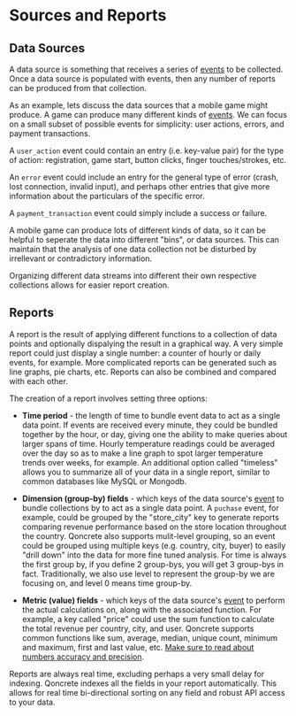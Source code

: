 # Sources and Reports

## Data Sources

A data source is something that receives a series of [events](events-data-retention.md) to be collected.  Once a data source is populated with events, then any number of reports can be produced from that collection.

As an example, lets discuss the data sources that a mobile game might produce.  A game can produce many different kinds of [events](events-data-retention.md). We can focus on a small subset of possible events for simplicity: user actions, errors, and payment transactions.

A `user_action` event could contain an entry (i.e. key-value pair) for the type of action: registration, game start, button clicks, finger touches/strokes, etc.

An `error` event could include an entry for the general type of error (crash, lost connection, invalid input), and perhaps other entries that give more information about the particulars of the specific error.

A `payment_transaction` event could simply include a success or failure.

A mobile game can produce lots of different kinds of data, so it can be helpful to seperate the data into different "bins", or data sources. This can maintain that the analysis of one data collection not be disturbed by irrellevant or contradictory information.

Organizing different data streams into different their own respective collections allows for easier report creation.

## Reports

A report is the result of applying different functions to a collection of data points and optionally dispalying the result in a graphical way.  A very simple report could just display a single number: a counter of hourly or daily events, for example.  More complicated reports can be generated such as line graphs, pie charts, etc.  Reports can also be combined and compared with each other.

The creation of a report involves setting three options:

 * __Time period__ - the length of time to bundle event data to act as a single data point.  If events are received every minute, they could be bundled together by the hour, or day, giving one the ability to make queries about larger spans of time.  Hourly temperature readings could be averaged over the day so as to make a line graph to spot larger temperature trends over weeks, for example. An additional option called "timeless" allows you to summarize all of your data in a single report, similar to common databases like MySQL or Mongodb. 
 * __Dimension (group-by) fields__ - which keys of the data source's [event](events-data-retention.md) to bundle collections by to act as a single data point.  A `puchase` event, for example, could be grouped by the "store_city" key to generate reports comparing revenue performance based on the store location throughout the country. Qoncrete also supports mulit-level grouping, so an event could be grouped using multiple keys (e.g. country, city, buyer) to easily "drill down" into the data for more fine tuned analysis.  For time is always the first group by, if you define 2 group-bys, you will get 3 group-bys in fact. Traditionally, we also use level to represent the group-by we are focusing on, and level 0 means time group-by.
 
 * __Metric (value) fields__ - which keys of the data source's [event](events-data-retention.md) to perform the actual calculations on, along with the associated function. For example, a key called "price" could use the sum function to calculate the total revenue per country, city, and user. Qoncrete supports common functions like sum, average, median, unique count, minimum and maximum, first and last value, etc. [Make sure to read about numbers accuracy and precision](accuracy-precision.md).


Reports are always real time, excluding perhaps a very small delay for indexing. Qoncrete indexes all the fields in your report automatically. This allows for real time bi-directional sorting on any field and robust API access to your data. 
